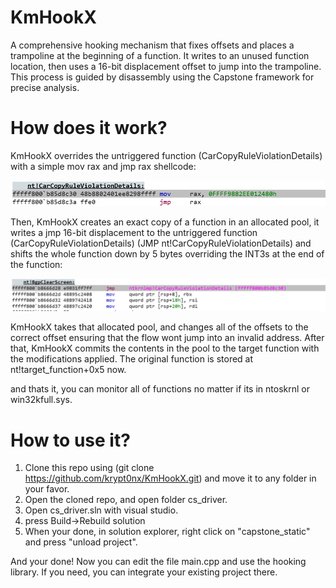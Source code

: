 # KmHookX
A comprehensive hooking mechanism that fixes offsets and places a trampoline at the beginning of a function. It writes to an unused function location, then uses a 16-bit displacement offset to jump into the trampoline. This process is guided by disassembly using the Capstone framework for precise analysis.
# How does it work?
KmHookX overrides the untriggered function (CarCopyRuleViolationDetails) with a simple mov rax and jmp rax shellcode:


![CarCopyRuleViolationDetails trampoline](Images/c1.png)



Then, KmHookX creates an exact copy of a function in an allocated pool, it writes a jmp 16-bit displacement to the untriggered function (CarCopyRuleViolationDetails) (JMP nt!CarCopyRuleViolationDetails) and shifts the whole function down by 5 bytes overriding the INT3s at the end of the function: 

![CarCopyRuleViolationDetails trampoline](Images/c2.png)


KmHookX takes that allocated pool, and changes all of the offsets to the correct offset ensuring that the flow wont jump into an invalid address.
After that, KmHookX commits the contents in the pool to the target function with the modifications applied. The original function is stored at nt!target_function+0x5 now.

and thats it, you can monitor all of functions no matter if its in ntoskrnl or win32kfull.sys.

# How to use it?
1. Clone this repo using (git clone https://github.com/krypt0nx/KmHookX.git) and move it to any folder in your favor.
2. Open the cloned repo, and open folder cs_driver.
3. Open cs_driver.sln with visual studio.
4. press Build->Rebuild solution
5. When your done, in solution explorer, right click on "capstone_static" and press "unload project".

And your done! Now you can edit the file main.cpp and use the hooking library. If you need, you can integrate your existing project there. 

